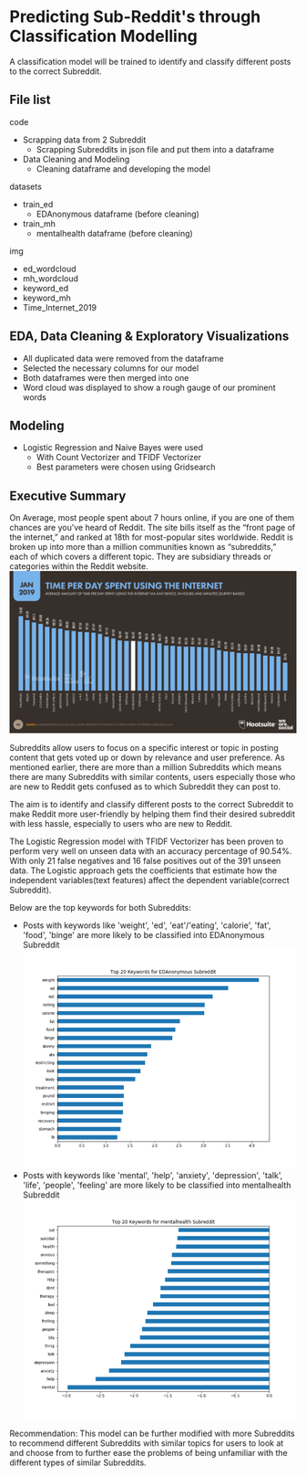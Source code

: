 # Predicting Sub-Reddit's through Classification Modelling

A classification model will be trained to identify and classify different posts to the correct Subreddit.

## File list

code
- Scrapping data from 2 Subreddit   
    - Scrapping Subreddits in json file and put them into a dataframe      
- Data Cleaning and Modeling
    - Cleaning dataframe and developing the model   

datasets
- train_ed
    - EDAnonymous dataframe (before cleaning)
- train_mh
    - mentalhealth dataframe (before cleaning)

img
- ed_wordcloud
- mh_wordcloud
- keyword_ed
- keyword_mh
- Time_Internet_2019

## EDA, Data Cleaning & Exploratory Visualizations
- All duplicated data were removed from the dataframe
- Selected the necessary columns for our model
- Both dataframes were then merged into one
- Word cloud was displayed to show a rough gauge of our prominent words

## Modeling
- Logistic Regression and Naive Bayes were used
    - With Count Vectorizer and TFIDF Vectorizer
    - Best parameters were chosen using Gridsearch

## Executive Summary
On Average, most people spent about 7 hours online, if you are one of them chances are you’ve heard of Reddit. The site bills itself as the “front page of the internet,” and ranked at 18th for most-popular sites worldwide. Reddit is broken up into more than a million communities known as “subreddits,” each of which covers a different topic. They are subsidiary threads or categories within the Reddit website.
![](./img/Time_Internet_2019.png)

Subreddits allow users to focus on a specific interest or topic in posting content that gets voted up or down by relevance and user preference. As mentioned earlier, there are more than a million Subreddits which means there are many Subreddits with similar contents, users especially those who are new to Reddit gets confused as to which Subreddit they can post to.

The aim is to identify and classify different posts to the correct Subreddit to make Reddit more user-friendly by helping them find their desired subreddit with less hassle, especially to users who are new to Reddit.

The Logistic Regression model with TFIDF Vectorizer has been proven to perform very well on unseen data with an accuracy percentage of 90.54%. With only 21 false negatives and 16 false positives out of the 391 unseen data. The Logistic approach gets the coefficients that estimate how the independent variables(text features) affect the dependent variable(correct Subreddit).

Below are the top keywords for both Subreddits:
- Posts with keywords like 'weight', 'ed', 'eat'/'eating', 'calorie', 'fat', 'food', 'binge' are more likely to be classified into EDAnonymous Subreddit
![](./img/keyword_ed.png)
- Posts with keywords like 'mental', 'help', 'anxiety', 'depression', 'talk', 'life', 'people', 'feeling' are more likely to be classified into mentalhealth Subreddit
![](./img/keyword_mh.png)

Recommendation: This model can be further modified with more Subreddits to recommend different Subreddits with similar topics for users to look at and choose from to further ease the problems of being unfamiliar with the different types of similar Subreddits.
